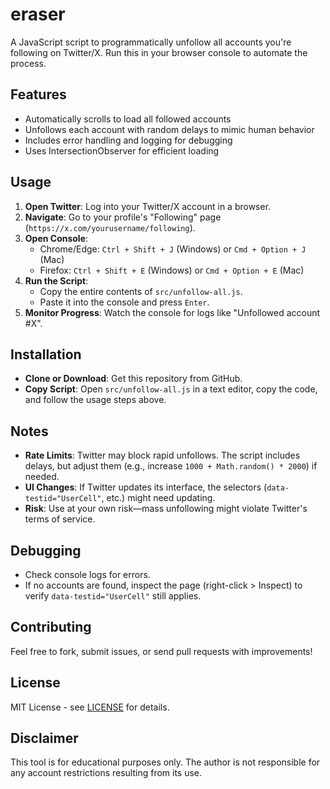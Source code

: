 # eraser
A JavaScript script to programmatically unfollow all accounts you're following on Twitter/X. Run this in your browser console to automate the process.

## Features
- Automatically scrolls to load all followed accounts
- Unfollows each account with random delays to mimic human behavior
- Includes error handling and logging for debugging
- Uses IntersectionObserver for efficient loading

## Usage
1. **Open Twitter**: Log into your Twitter/X account in a browser.
2. **Navigate**: Go to your profile's "Following" page (`https://x.com/yourusername/following`).
3. **Open Console**:
   - Chrome/Edge: `Ctrl + Shift + J` (Windows) or `Cmd + Option + J` (Mac)
   - Firefox: `Ctrl + Shift + E` (Windows) or `Cmd + Option + E` (Mac)
4. **Run the Script**:
   - Copy the entire contents of `src/unfollow-all.js`.
   - Paste it into the console and press `Enter`.
5. **Monitor Progress**: Watch the console for logs like "Unfollowed account #X".

## Installation
- **Clone or Download**: Get this repository from GitHub.
- **Copy Script**: Open `src/unfollow-all.js` in a text editor, copy the code, and follow the usage steps above.

## Notes
- **Rate Limits**: Twitter may block rapid unfollows. The script includes delays, but adjust them (e.g., increase `1000 + Math.random() * 2000`) if needed.
- **UI Changes**: If Twitter updates its interface, the selectors (`data-testid="UserCell"`, etc.) might need updating.
- **Risk**: Use at your own risk—mass unfollowing might violate Twitter's terms of service.

## Debugging
- Check console logs for errors.
- If no accounts are found, inspect the page (right-click > Inspect) to verify `data-testid="UserCell"` still applies.

## Contributing
Feel free to fork, submit issues, or send pull requests with improvements!

## License
MIT License - see [LICENSE](LICENSE) for details.

## Disclaimer
This tool is for educational purposes only. The author is not responsible for any account restrictions resulting from its use.
